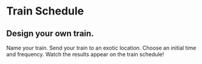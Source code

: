 # Train Schedule

## Design your own train.

Name your train. Send your train to an exotic location. Choose an initial time and frequency. Watch the results appear on the train schedule!